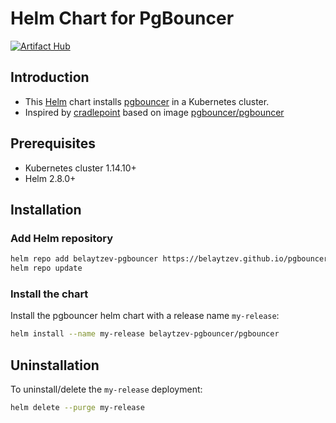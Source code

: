 # Helm Chart for PgBouncer

[![Artifact Hub](https://img.shields.io/endpoint?url=https://artifacthub.io/badge/repository/pgbouncer)](https://artifacthub.io/packages/search?repo=pgbouncer)
## Introduction

 - This [Helm](https://helm.sh/) chart installs [pgbouncer](http://www.pgbouncer.org) in a Kubernetes cluster.
 - Inspired by [cradlepoint](https://github.com/cradlepoint/kubernetes-helm-chart-pgbouncer) based on image [pgbouncer/pgbouncer](https://hub.docker.com/r/pgbouncer/pgbouncer)
## Prerequisites

- Kubernetes cluster 1.14.10+
- Helm 2.8.0+

## Installation

### Add Helm repository

```bash
helm repo add belaytzev-pgbouncer https://belaytzev.github.io/pgbouncer-helm
helm repo update
```

### Install the chart

Install the pgbouncer helm chart with a release name `my-release`:

```bash
helm install --name my-release belaytzev-pgbouncer/pgbouncer
```

## Uninstallation

To uninstall/delete the `my-release` deployment:

```bash
helm delete --purge my-release
```


